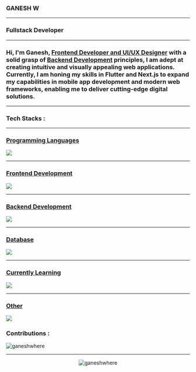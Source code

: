 <h3>GANESH W</h3>
<hr>
<h3>Fullstack Developer</h3>
<hr>
<h3>Hi, I'm Ganesh, <u>Frontend Developer and UI/UX Designer</u> with a solid grasp of <u>Backend Development</u> principles, I am adept at creating intuitive and visually appealing web applications. Currently, I am honing my skills in Flutter and Next.js to expand my capabilities in mobile app development and modern web frameworks, enabling me to deliver cutting-edge digital solutions.</h3>

<hr>




<h3>Tech Stacks :</h3>

<hr>

<h3 style="text-decoration : underline">Programming Languages</h3>
<a href="https://skillicons.dev">
          <img src="https://skillicons.dev/icons?i=python,javascript,java" />
        </a>

<hr>

<h3 style="text-decoration : underline">Frontend Development</h3>
<a href="https://skillicons.dev">
          <img src="https://skillicons.dev/icons?i=html,css,bootstrap,tailwind,sass,javascript,ts,react,vue,electron&theme=light" />
        </a>

<hr>

<h3 style="text-decoration : underline">Backend Development</h3>
<a href="https://skillicons.dev">
          <img src="https://skillicons.dev/icons?i=nodejs,python,django,flask,express&theme=light" />
        </a>
<hr>


<h3 style="text-decoration : underline">Database</h3>
<a href="https://skillicons.dev">
          <img src="https://skillicons.dev/icons?i=mongo,mysql,redis&theme=light" />
        </a>
<hr>

<h3 style="text-decoration : underline">Currently Learning</h3>
<a href="https://skillicons.dev">
          <img src="https://skillicons.dev/icons?i=flutter,nextjs&theme=light" />
        </a>
<hr>

<h3 style="text-decoration : underline">Other</h3>
<a href="https://skillicons.dev">
          <img src="https://skillicons.dev/icons?i=blender,ae,ps,figma&theme=light" />
        </a>




<h3 text-decoration: underline;">Contributions :</h3>

<p><img align="center" src="https://github-readme-streak-stats.herokuapp.com/?user=ganeshwhere&" alt="ganeshwhere" /></p>

<hr>

<p align="center"> <img src="https://komarev.com/ghpvc/?username=ganeshwhere&label=Profile%20views&color=0e75b6&style=flat" alt="ganeshwhere" /> </p>
